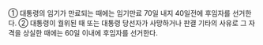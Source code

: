 ① 대통령의 임기가 만료되는 때에는 임기만료 70일 내지 40일전에 후임자를 선거한다.
② 대통령이 궐위된 때 또는 대통령 당선자가 사망하거나 판결 기타의 사유로 그 자격을 상실한 때에는 60일 이내에 후임자를 선거한다.
